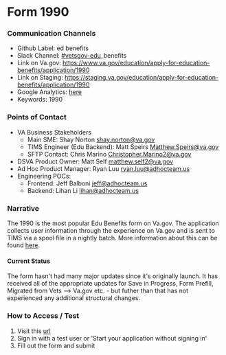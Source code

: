 # Form 1990

### Communication Channels
- Github Label: ed benefits
- Slack Channel: [#vetsgov-edu](https://dsva.slack.com/channels/vetsgov-edu)_benefits
- Link on Va.gov: https://www.va.gov/education/apply-for-education-benefits/application/1990
- Link on Staging: https://staging.va.gov/education/apply-for-education-benefits/application/1990
- Google Analytics: [here](https://analytics.google.com/analytics/web/?authuser=1#/report/conversions-goal-funnel/a50123418w177519031p184334251/_u.date00=20190301&_u.date01=20190331&_.goalOption=ALL/)
- Keywords: 1990

### Points of Contact
- VA Business Stakeholders
  - Main SME: Shay Norton shay.norton@va.gov
  - TIMS Engineer (Edu Backend): Matt Speirs Matthew.Speirs@va.gov
  - SFTP Contact: Chris Marino Christopher.Marino2@va.gov
- DSVA Product Owner: Matt Self matthew.self2@va.gov
- Ad Hoc Product Manager: Ryan Luu ryan.luu@adhocteam.us
- Engineering POCs:
  - Frontend: Jeff Balboni jeff@adhocteam.us
  - Backend: Lihan Li lihan@adhocteam.us

### Narrative
The 1990 is the most popular Edu Benefits form on Va.gov. The application collects user information through the experience on Va.gov and is sent to TIMS via a spool file in a nightly batch. More information about this can be found [here](https://github.com/department-of-veterans-affairs/va.gov-team/blob/master/products/education-careers/application/README.md). 

#### Current Status
The form hasn't had many major updates since it's originally launch. It has received all of the appropriate updates for Save in Progress, Form Prefill, Migrated from Vets --> Va.gov etc. - but futher than that has not experienced any additional structural changes.

### How to Access / Test
1. Visit this [url](https://staging.va.gov/education/apply-for-education-benefits/application/1990)
1. Sign in with a test user or 'Start your application without signing in'
1. Fill out the form and submit
